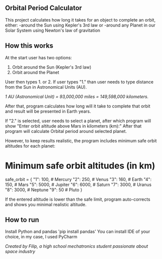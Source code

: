 ## Orbital Period Calculator ##

This project calculates how long it takes for an object to complete an orbit, either:
-around the Sun using Kepler's 3rd law or
-around any Planet in our Solar System using Newton's law of gravitation

## How this works ##

At the start user has two options:
1. Orbit around the Sun (Kepler's 3rd law)
2. Orbit around the Planet

User then types 1. or 2.
If user types "1." than user needs to type distance from the Sun in Astronomical Units (AU).

*1 AU (Astronomical Unit) = 93,000,000 miles = 149,598,000 kilometers.*

After that, program calculates how long will it take to complete that orbit and result will be presented in Earth years.

If "2." is selected, user needs to select a planet, after which program will show "Enter orbit altitude above Mars in kilometers (km):"
After that program will calculate Orbital period around selected planet.

However, to keep results realistic, the program includes minimum safe orbit altitudes for each planet:
# Minimum safe orbit altitudes (in km)
safe_orbit = {
    "1": 100,    # Mercury
    "2": 250,    # Venus
    "3": 160,    # Earth
    "4": 150,    # Mars
    "5": 5000,   # Jupiter
    "6": 6000,   # Saturn
    "7": 3000,   # Uranus
    "8": 3000,   # Neptune
    "9": 50      # Pluto
}

If the entered altitude is lower than the safe limit, program auto-corrects and shows you minimal realistic altitude.


## How to run ##
Install Python and pandas 'pip install pandas' You can install IDE of your choice, in my case, I used PyCharm

*Created by Filip, a high school mechatronics student passionate about space industry*






